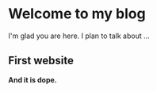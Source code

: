 # Welcome to my blog

I'm glad you are here. I plan to talk about ...

## First website
__And it is dope.__
